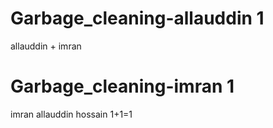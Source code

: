 
# Garbage_cleaning-allauddin 1
 
 allauddin + imran

# Garbage_cleaning-imran 1


 imran allauddin hossain 1+1=1





